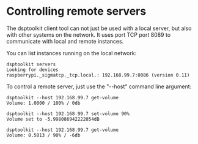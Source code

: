 Controlling remote servers
==========================

The dsptoolkit client tool can not just be used with a local server, but also with other systems on the network. It uses port TCP port 8089 to communicate with local and remote instances.

You can list instances running on the local network:

```console
dsptoolkit servers
Looking for devices
raspberrypi._sigmatcp._tcp.local.: 192.168.99.7:8086 (version 0.11)
```

To control a remote server, just use the "--host" command line argument:

```console
dsptoolkit --host 192.168.99.7 get-volume
Volume: 1.0000 / 100% / 0db

dsptoolkit --host 192.168.99.7 set-volume 90%
Volume set to -5.998086942222054dB

dsptoolkit --host 192.168.99.7 get-volume
Volume: 0.5013 / 90% / -6db
```
